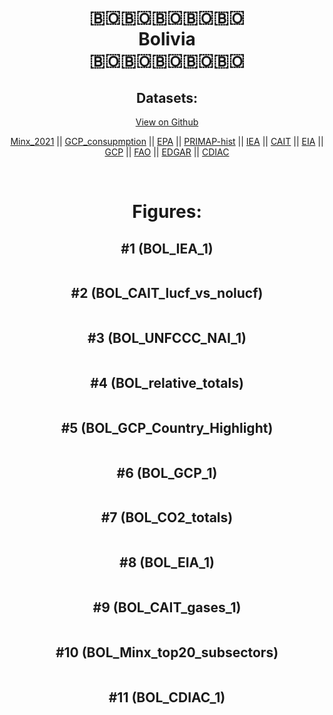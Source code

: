 
<center>
<h1 align="center">
🇧🇴🇧🇴🇧🇴🇧🇴🇧🇴
<br>
Bolivia
<br>
🇧🇴🇧🇴🇧🇴🇧🇴🇧🇴
</h1>
<h2>Datasets:</h2>
<p><a href="https://github.com/dquintani/GreenhouseData/tree/master/country_data/BOL_Bolivia/data">View on Github</a>
<br></p><p><a href="data/BOL_Minx_2021.csv">Minx_2021</a> || <a href="data/BOL_GCP_consupmption.csv">GCP_consupmption</a> || <a href="data/BOL_EPA.csv">EPA</a> || <a href="data/BOL_PRIMAP-hist.csv">PRIMAP-hist</a> || <a href="data/BOL_IEA.csv">IEA</a> || <a href="data/BOL_CAIT.csv">CAIT</a> || <a href="data/BOL_EIA.csv">EIA</a> || <a href="data/BOL_GCP.csv">GCP</a> || <a href="data/BOL_FAO.csv">FAO</a> || <a href="data/BOL_EDGAR.csv">EDGAR</a> || <a href="data/BOL_CDIAC.csv">CDIAC</a></p><p><br></p>
<h1>Figures:</h1><h2>#1 (BOL_IEA_1)</h2>
<p><img alt="" src="figures/BOL_IEA_1.png" /></p><h2>#2 (BOL_CAIT_lucf_vs_nolucf)</h2>
<p><img alt="" src="figures/BOL_CAIT_lucf_vs_nolucf.png" /></p><h2>#3 (BOL_UNFCCC_NAI_1)</h2>
<p><img alt="" src="figures/BOL_UNFCCC_NAI_1.png" /></p><h2>#4 (BOL_relative_totals)</h2>
<p><img alt="" src="figures/BOL_relative_totals.png" /></p><h2>#5 (BOL_GCP_Country_Highlight)</h2>
<p><img alt="" src="figures/BOL_GCP_Country_Highlight.png" /></p><h2>#6 (BOL_GCP_1)</h2>
<p><img alt="" src="figures/BOL_GCP_1.png" /></p><h2>#7 (BOL_CO2_totals)</h2>
<p><img alt="" src="figures/BOL_CO2_totals.png" /></p><h2>#8 (BOL_EIA_1)</h2>
<p><img alt="" src="figures/BOL_EIA_1.png" /></p><h2>#9 (BOL_CAIT_gases_1)</h2>
<p><img alt="" src="figures/BOL_CAIT_gases_1.png" /></p><h2>#10 (BOL_Minx_top20_subsectors)</h2>
<p><img alt="" src="figures/BOL_Minx_top20_subsectors.png" /></p><h2>#11 (BOL_CDIAC_1)</h2>
<p><img alt="" src="figures/BOL_CDIAC_1.png" /></p>